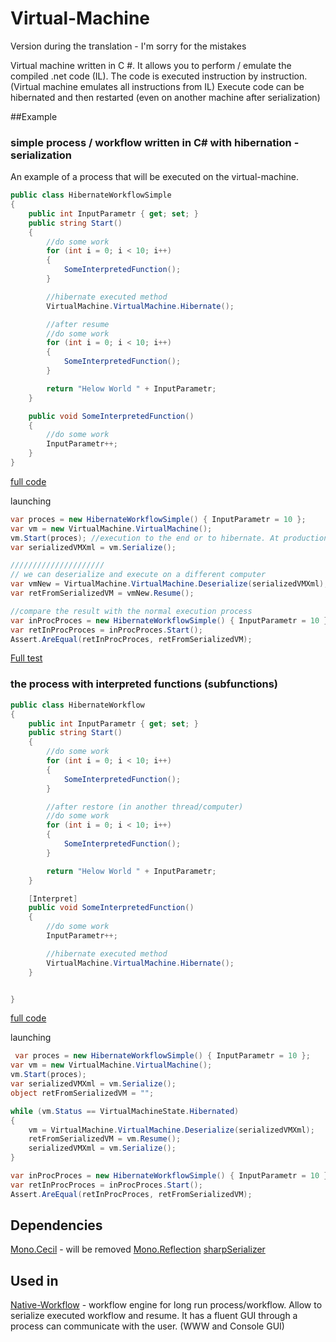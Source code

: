 # Virtual-Machine
Version during the translation - I'm sorry for the mistakes

Virtual machine written in C #. It allows you to perform / emulate the compiled .net code (IL). The code is executed instruction by instruction. (Virtual machine emulates all instructions from IL)
Execute code can be hibernated and then restarted (even on another machine after serialization)

##Example
### simple process / workflow written in C# with hibernation - serialization
An example of a process that will be executed on the virtual-machine.

```c#
public class HibernateWorkflowSimple
{
    public int InputParametr { get; set; }
    public string Start()
    {
        //do some work
        for (int i = 0; i < 10; i++)
        {
            SomeInterpretedFunction();
        }

        //hibernate executed method
        VirtualMachine.VirtualMachine.Hibernate();

        //after resume
        //do some work
        for (int i = 0; i < 10; i++)
        {
            SomeInterpretedFunction();
        }

        return "Helow World " + InputParametr;
    }

    public void SomeInterpretedFunction()
    {
        //do some work
        InputParametr++;
    }
}
```
[full code](https://github.com/neurosystemeu/Virtual-Machine/blob/master/VirtualMachine/UnitTestVirtualMachine/Example/HibernateWorkflowSimple.cs)

launching
```C#
var proces = new HibernateWorkflowSimple() { InputParametr = 10 };
var vm = new VirtualMachine.VirtualMachine();
vm.Start(proces); //execution to the end or to hibernate. At production should check the status of a virtual machine
var serializedVMXml = vm.Serialize(); 

/////////////////////
// we can deserialize and execute on a different computer
var vmNew = VirtualMachine.VirtualMachine.Deserialize(serializedVMXml);
var retFromSerializedVM = vmNew.Resume();

//compare the result with the normal execution process
var inProcProces = new HibernateWorkflowSimple() { InputParametr = 10 };
var retInProcProces = inProcProces.Start();
Assert.AreEqual(retInProcProces, retFromSerializedVM);
```
[Full test](https://github.com/neurosystemeu/Virtual-Machine/blob/master/VirtualMachine/UnitTestVirtualMachine/Example/UnitTestExample.cs)

### the process with interpreted functions (subfunctions)
```C#
public class HibernateWorkflow
{
    public int InputParametr { get; set; }
    public string Start()
    {
        //do some work
        for (int i = 0; i < 10; i++)
        {
            SomeInterpretedFunction();
        }

        //after restore (in another thread/computer)
        //do some work
        for (int i = 0; i < 10; i++)
        {
            SomeInterpretedFunction();
        }

        return "Helow World " + InputParametr;
    }

    [Interpret]
    public void SomeInterpretedFunction()
    {
        //do some work
        InputParametr++;

        //hibernate executed method
        VirtualMachine.VirtualMachine.Hibernate();
    }


}
```
[full code](https://github.com/neurosystemeu/Virtual-Machine/blob/master/VirtualMachine/UnitTestVirtualMachine/Example/HibernateWorkflow.cs)

launching
```C#
 var proces = new HibernateWorkflowSimple() { InputParametr = 10 };
var vm = new VirtualMachine.VirtualMachine();
vm.Start(proces);
var serializedVMXml = vm.Serialize();
object retFromSerializedVM = "";

while (vm.Status == VirtualMachineState.Hibernated)
{
    vm = VirtualMachine.VirtualMachine.Deserialize(serializedVMXml);
    retFromSerializedVM = vm.Resume();
    serializedVMXml = vm.Serialize();
}

var inProcProces = new HibernateWorkflowSimple() { InputParametr = 10 };
var retInProcProces = inProcProces.Start();
Assert.AreEqual(retInProcProces, retFromSerializedVM);
```

## Dependencies
[Mono.Cecil](https://github.com/jbevain/cecil) - will be removed
[Mono.Reflection](https://github.com/jbevain/mono.reflection)
[sharpSerializer](http://sharpserializer.com/en/index.html)

## Used in
[Native-Workflow](https://github.com/neurosystemeu/Native-Workflow) - workflow engine for long run process/workflow. Allow to serialize executed workflow and resume. It has a fluent GUI through a process can communicate with the user. (WWW and Console GUI)

